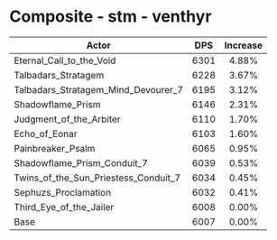 # Composite - stm - venthyr
| Actor | DPS | Increase |
|---|:---:|:---:|
|Eternal_Call_to_the_Void|6301|4.88%|
|Talbadars_Stratagem|6228|3.67%|
|Talbadars_Stratagem_Mind_Devourer_7|6195|3.12%|
|Shadowflame_Prism|6146|2.31%|
|Judgment_of_the_Arbiter|6110|1.70%|
|Echo_of_Eonar|6103|1.60%|
|Painbreaker_Psalm|6065|0.95%|
|Shadowflame_Prism_Conduit_7|6039|0.53%|
|Twins_of_the_Sun_Priestess_Conduit_7|6034|0.45%|
|Sephuzs_Proclamation|6032|0.41%|
|Third_Eye_of_the_Jailer|6008|0.00%|
|Base|6007|0.00%|
